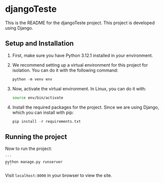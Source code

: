 # djangoTeste

This is the README for the djangoTeste project. This project is developed using Django.

## Setup and Installation

1. First, make sure you have Python 3.12.1 installed in your environment.
2. We recommend setting up a virtual environment for this project for isolation. You can do it with the following command:

    ```python
    python -m venv env
    ```

3. Now, activate the virtual environment. In Linux, you can do it with:

    ```bash
    source env/bin/activate
    ```

4. Install the required packages for the project. Since we are using Django, which you can install with pip:

    ```python
    pip install -r requirements.txt
    ```

## Running the project

Now to run the project:

    ```
    python manage.py runserver
    ```

Visit `localhost:8000` in your browser to view the site.

